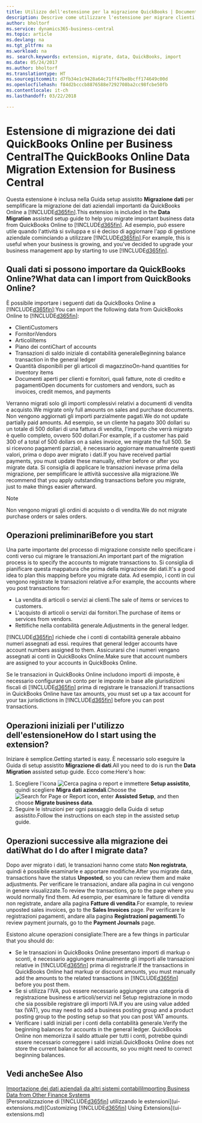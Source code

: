 ```yaml
---
title: Utilizzo dell'estensione per la migrazione QuickBooks | Documenti Microsoft
description: Descrive come utilizzare l'estensione per migrare clienti, fornitori, articoli e conti da QuickBooks Online a Business Central.
author: bholtorf
ms.service: dynamics365-business-central
ms.topic: article
ms.devlang: na
ms.tgt_pltfrm: na
ms.workload: na
ms. search.keywords: extension, migrate, data, QuickBooks, import
ms.date: 05/24/2017
ms.author: bholtorf
ms.translationtype: HT
ms.sourcegitcommit: d7fb34e1c9428a64c71ff47be8bcff174649c00d
ms.openlocfilehash: f84d2bcccb8876588e7292708ba2cc98fcbe50fb
ms.contentlocale: it-ch
ms.lasthandoff: 03/22/2018

---
```


# <a name="the-quickbooks-online-data-migration-extension-for-business-central"></a><span data-ttu-id="a61e0-103">Estensione di migrazione dei dati QuickBooks Online per Business Central</span><span class="sxs-lookup"><span data-stu-id="a61e0-103">The QuickBooks Online Data Migration Extension for Business Central</span></span>
<span data-ttu-id="a61e0-104">Questa estensione è inclusa nella Guida setup assistito **Migrazione dati** per semplificare la migrazione dei dati aziendali importanti da QuickBooks Online a [!INCLUDE[d365fin](includes/d365fin_md.md)].</span><span class="sxs-lookup"><span data-stu-id="a61e0-104">This extension is included in the **Data Migration** assisted setup guide to help you migrate important business data from QuickBooks Online to [!INCLUDE[d365fin](includes/d365fin_md.md)].</span></span> <span data-ttu-id="a61e0-105">Ad esempio, può essere utile quando l'attività si sviluppa e si è deciso di aggiornare l'app di gestione aziendale cominciando a utilizzare [!INCLUDE[d365fin](includes/d365fin_md.md)].</span><span class="sxs-lookup"><span data-stu-id="a61e0-105">For example, this is useful when your business is growing, and you've decided to upgrade your business management app by starting to use [!INCLUDE[d365fin](includes/d365fin_md.md)].</span></span>

## <a name="what-data-can-i-import-from-quickbooks-online"></a><span data-ttu-id="a61e0-106">Quali dati si possono importare da QuickBooks Online?</span><span class="sxs-lookup"><span data-stu-id="a61e0-106">What data can I import from QuickBooks Online?</span></span>
<span data-ttu-id="a61e0-107">È possibile importare i seguenti dati da QuickBooks Online a [!INCLUDE[d365fin](includes/d365fin_md.md)]:</span><span class="sxs-lookup"><span data-stu-id="a61e0-107">You can import the following data from QuickBooks Online to [!INCLUDE[d365fin](includes/d365fin_md.md)]:</span></span>  

* <span data-ttu-id="a61e0-108">Clienti</span><span class="sxs-lookup"><span data-stu-id="a61e0-108">Customers</span></span>
* <span data-ttu-id="a61e0-109">Fornitori</span><span class="sxs-lookup"><span data-stu-id="a61e0-109">Vendors</span></span>
* <span data-ttu-id="a61e0-110">Articoli</span><span class="sxs-lookup"><span data-stu-id="a61e0-110">Items</span></span>
* <span data-ttu-id="a61e0-111">Piano dei conti</span><span class="sxs-lookup"><span data-stu-id="a61e0-111">Chart of accounts</span></span>
* <span data-ttu-id="a61e0-112">Transazioni di saldo iniziale di contabilità generale</span><span class="sxs-lookup"><span data-stu-id="a61e0-112">Beginning balance transaction in the general ledger</span></span>
* <span data-ttu-id="a61e0-113">Quantità disponibili per gli articoli di magazzino</span><span class="sxs-lookup"><span data-stu-id="a61e0-113">On-hand quantities for inventory items</span></span>
* <span data-ttu-id="a61e0-114">Documenti aperti per clienti e fornitori, quali fatture, note di credito e pagamenti</span><span class="sxs-lookup"><span data-stu-id="a61e0-114">Open documents for customers and vendors, such as invoices, credit memos, and payments</span></span>

<span data-ttu-id="a61e0-115">Verranno migrati solo gli importi complessivi relativi a documenti di vendita e acquisto.</span><span class="sxs-lookup"><span data-stu-id="a61e0-115">We migrate only full amounts on sales and purchase documents.</span></span> <span data-ttu-id="a61e0-116">Non vengono aggiornati gli importi parzialmente pagati.</span><span class="sxs-lookup"><span data-stu-id="a61e0-116">We do not update partially paid amounts.</span></span> <span data-ttu-id="a61e0-117">Ad esempio, se un cliente ha pagato 300 dollari su un totale di 500 dollari di una fattura di vendita, l'importo che verrà migrato è quello completo, ovvero 500 dollari.</span><span class="sxs-lookup"><span data-stu-id="a61e0-117">For example, if a customer has paid 300 of a total of 500 dollars on a sales invoice, we migrate the full 500.</span></span> <span data-ttu-id="a61e0-118">Se si ricevono pagamenti parziali, è necessario aggiornare manualmente questi valori, prima o dopo aver migrato i dati.</span><span class="sxs-lookup"><span data-stu-id="a61e0-118">If you have received partial payments, you must update these manually, either before or after you migrate data.</span></span> <span data-ttu-id="a61e0-119">Si consiglia di applicare le transazioni inevase prima della migrazione, per semplificare le attività successive alla migrazione.</span><span class="sxs-lookup"><span data-stu-id="a61e0-119">We recommend that you apply outstanding transactions before you migrate, just to make things easier afterward.</span></span>

> [!NOTE]  
>   <span data-ttu-id="a61e0-120">Non vengono migrati gli ordini di acquisto o di vendita.</span><span class="sxs-lookup"><span data-stu-id="a61e0-120">We do not migrate purchase orders or sales orders.</span></span>

## <a name="before-you-start"></a><span data-ttu-id="a61e0-121">Operazioni preliminari</span><span class="sxs-lookup"><span data-stu-id="a61e0-121">Before you start</span></span>
<span data-ttu-id="a61e0-122">Una parte importante del processo di migrazione consiste nello specificare i conti verso cui migrare le transazioni.</span><span class="sxs-lookup"><span data-stu-id="a61e0-122">An important part of the migration process is to specify the accounts to migrate transactions to.</span></span> <span data-ttu-id="a61e0-123">Si consiglia di pianificare questa mappatura che prima della migrazione dei dati.</span><span class="sxs-lookup"><span data-stu-id="a61e0-123">It's a good idea to plan this mapping before you migrate data.</span></span> <span data-ttu-id="a61e0-124">Ad esempio, i conti in cui vengono registrate le transazioni relative a:</span><span class="sxs-lookup"><span data-stu-id="a61e0-124">For example, the accounts where you post transactions for:</span></span>  

* <span data-ttu-id="a61e0-125">La vendita di articoli o servizi ai clienti.</span><span class="sxs-lookup"><span data-stu-id="a61e0-125">The sale of items or services to customers.</span></span>
* <span data-ttu-id="a61e0-126">L'acquisto di articoli o servizi dai fornitori.</span><span class="sxs-lookup"><span data-stu-id="a61e0-126">The purchase of items or services from vendors.</span></span>  
* <span data-ttu-id="a61e0-127">Rettifiche nella contabilità generale.</span><span class="sxs-lookup"><span data-stu-id="a61e0-127">Adjustments in the general ledger.</span></span>  

[!INCLUDE[d365fin](includes/d365fin_md.md)]<span data-ttu-id="a61e0-128"> richiede che i conti di contabilità generale abbaino numeri assegnati ad essi.</span><span class="sxs-lookup"><span data-stu-id="a61e0-128"> requires that general ledger accounts have account numbers assigned to them.</span></span> <span data-ttu-id="a61e0-129">Assicurarsi che i numeri vengano assegnati ai conti in QuickBooks Online.</span><span class="sxs-lookup"><span data-stu-id="a61e0-129">Make sure that account numbers are assigned to your accounts in QuickBooks Online.</span></span>

<span data-ttu-id="a61e0-130">Se le transazioni in QuickBooks Online includono importi di imposte, è necessario configurare un conto per le imposte in base alle giurisdizioni fiscali di [!INCLUDE[d365fin](includes/d365fin_md.md)] prima di registrare le transazioni.</span><span class="sxs-lookup"><span data-stu-id="a61e0-130">If transactions in QuickBooks Online have tax amounts, you must set up a tax account for your tax jurisdictions in [!INCLUDE[d365fin](includes/d365fin_md.md)] before you can post transactions.</span></span>

## <a name="how-do-i-start-using-the-extension"></a><span data-ttu-id="a61e0-131">Operazioni iniziali per l'utilizzo dell'estensione</span><span class="sxs-lookup"><span data-stu-id="a61e0-131">How do I start using the extension?</span></span>
<span data-ttu-id="a61e0-132">Iniziare è semplice.</span><span class="sxs-lookup"><span data-stu-id="a61e0-132">Getting started is easy.</span></span> <span data-ttu-id="a61e0-133">È necessario solo eseguire la Guida di setup assistito **Migrazione di dati**.</span><span class="sxs-lookup"><span data-stu-id="a61e0-133">All you need to do is run the **Data Migration** assisted setup guide.</span></span> <span data-ttu-id="a61e0-134">Ecco come:</span><span class="sxs-lookup"><span data-stu-id="a61e0-134">Here's how:</span></span>

1. <span data-ttu-id="a61e0-135">Scegliere l'icona ![Cerca pagina o report](media/ui-search/search_small.png "icona Cerca pagina o report") e immettere **Setup assistito**, quindi scegliere **Migra dati aziendali**.</span><span class="sxs-lookup"><span data-stu-id="a61e0-135">Choose the ![Search for Page or Report](media/ui-search/search_small.png "Search for Page or Report icon") icon, enter **Assisted Setup**, and then choose **Migrate business data**.</span></span>
2. <span data-ttu-id="a61e0-136">Seguire le istruzioni per ogni passaggio della Guida di setup assistito.</span><span class="sxs-lookup"><span data-stu-id="a61e0-136">Follow the instructions on each step in the assisted setup guide.</span></span>

## <a name="what-do-i-do-after-i-migrate-data"></a><span data-ttu-id="a61e0-137">Operazioni successive alla migrazione dei dati</span><span class="sxs-lookup"><span data-stu-id="a61e0-137">What do I do after I migrate data?</span></span>
<span data-ttu-id="a61e0-138">Dopo aver migrato i dati, le transazioni hanno come stato **Non registrata**, quindi è possibile esaminarle e apportare modifiche.</span><span class="sxs-lookup"><span data-stu-id="a61e0-138">After you migrate data, transactions have the status **Unposted**, so you can review them and make adjustments.</span></span> <span data-ttu-id="a61e0-139">Per verificare le transazioni, andare alla pagina in cui vengono in genere visualizzate.</span><span class="sxs-lookup"><span data-stu-id="a61e0-139">To review the transactions, go to the page where you would normally find them.</span></span> <span data-ttu-id="a61e0-140">Ad esempio, per esaminare le fatture di vendita non registrate, andare alla pagina **Fatture di vendita**.</span><span class="sxs-lookup"><span data-stu-id="a61e0-140">For example, to review unposted sales invoices, go to the **Sales Invoices** page.</span></span> <span data-ttu-id="a61e0-141">Per verificare le registrazioni pagamenti, andare alla pagina **Registrazioni pagamenti**.</span><span class="sxs-lookup"><span data-stu-id="a61e0-141">To review payment journals, go to the **Payment Journals** page.</span></span>   

<span data-ttu-id="a61e0-142">Esistono alcune operazioni consigliate:</span><span class="sxs-lookup"><span data-stu-id="a61e0-142">There are a few things in particular that you should do:</span></span>

* <span data-ttu-id="a61e0-143">Se le transazioni in QuickBooks Online presentano importi di markup o sconti, è necessario aggiungere manualmente gli importi alle transazioni relative in [!INCLUDE[d365fin](includes/d365fin_md.md)] prima di registrarle.</span><span class="sxs-lookup"><span data-stu-id="a61e0-143">If the transactions in QuickBooks Online had markup or discount amounts, you must manually add the amounts to the related transactions in [!INCLUDE[d365fin](includes/d365fin_md.md)] before you post them.</span></span>
* <span data-ttu-id="a61e0-144">Se si utilizza l'IVA, può essere necessario aggiungere una categoria di registrazione business e articoli/servizi nel Setup registrazione in modo che sia possibile registrare gli importi IVA.</span><span class="sxs-lookup"><span data-stu-id="a61e0-144">If you are using value added tax (VAT), you may need to add a business posting group and a product posting group to the posting setup so that you can post VAT amounts.</span></span>
* <span data-ttu-id="a61e0-145">Verificare i saldi iniziali per i conti della contabilità generale.</span><span class="sxs-lookup"><span data-stu-id="a61e0-145">Verify the beginning balances for accounts in the general ledger.</span></span> <span data-ttu-id="a61e0-146">QuickBooks Online non memorizza il saldo attuale per tutti i conti, potrebbe quindi essere necessario correggere i saldi iniziali.</span><span class="sxs-lookup"><span data-stu-id="a61e0-146">QuickBooks Online does not store the current balance for all accounts, so you might need to correct beginning balances.</span></span>

## <a name="see-also"></a><span data-ttu-id="a61e0-147">Vedi anche</span><span class="sxs-lookup"><span data-stu-id="a61e0-147">See Also</span></span>
[<span data-ttu-id="a61e0-148">Importazione dei dati aziendali da altri sistemi contabili</span><span class="sxs-lookup"><span data-stu-id="a61e0-148">Importing Business Data from Other Finance Systems</span></span>](upload-data.md)  
<span data-ttu-id="a61e0-149">[Personalizzazione di [!INCLUDE[d365fin](includes/d365fin_md.md)] utilizzando le estensioni](ui-extensions.md)</span><span class="sxs-lookup"><span data-stu-id="a61e0-149">[Customizing [!INCLUDE[d365fin](includes/d365fin_md.md)] Using Extensions](ui-extensions.md)</span></span>  

